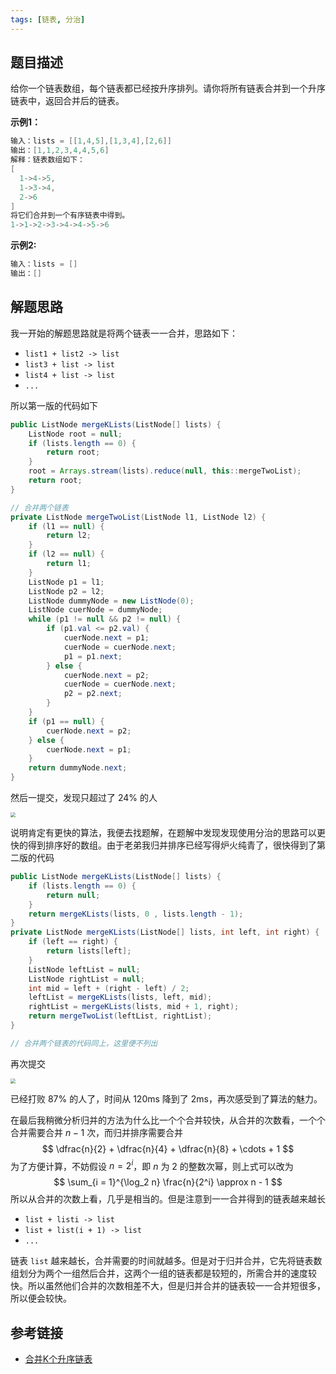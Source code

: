 ```yaml
---
tags: [链表, 分治]
---
```


## 题目描述

给你一个链表数组，每个链表都已经按升序排列。请你将所有链表合并到一个升序链表中，返回合并后的链表。

**示例1：**

```java
输入：lists = [[1,4,5],[1,3,4],[2,6]]
输出：[1,1,2,3,4,4,5,6]
解释：链表数组如下：
[
  1->4->5,
  1->3->4,
  2->6
]
将它们合并到一个有序链表中得到。
1->1->2->3->4->4->5->6
```

**示例2:**

```java
输入：lists = []
输出：[]
```

## 解题思路

我一开始的解题思路就是将两个链表一一合并，思路如下：

- `list1 + list2 -> list`
- `list3 + list -> list`
- `list4 + list -> list`
- `...`

所以第一版的代码如下

```java
public ListNode mergeKLists(ListNode[] lists) {
    ListNode root = null;
    if (lists.length == 0) {
        return root;
    }
    root = Arrays.stream(lists).reduce(null, this::mergeTwoList);
    return root;
}

// 合并两个链表
private ListNode mergeTwoList(ListNode l1, ListNode l2) {
    if (l1 == null) {
        return l2;
    }
    if (l2 == null) {
        return l1;
    }
    ListNode p1 = l1;
    ListNode p2 = l2;
    ListNode dummyNode = new ListNode(0);
    ListNode cuerNode = dummyNode;
    while (p1 != null && p2 != null) {
        if (p1.val <= p2.val) {
            cuerNode.next = p1;
            cuerNode = cuerNode.next;
            p1 = p1.next;
        } else {
            cuerNode.next = p2;
            cuerNode = cuerNode.next;
            p2 = p2.next;
        }
    }
    if (p1 == null) {
        cuerNode.next = p2;
    } else {
        cuerNode.next = p1;
    }
    return dummyNode.next;
}
```

然后一提交，发现只超过了 24% 的人

<img src="https://cdn.jsdelivr.net/gh/LastKnightCoder/ImgHosting2/20210326112949.png" style="zoom:50%;" />

说明肯定有更快的算法，我便去找题解，在题解中发现发现使用分治的思路可以更快的得到排序好的数组。由于老弟我归并排序已经写得炉火纯青了，很快得到了第二版的代码

```java
public ListNode mergeKLists(ListNode[] lists) {
    if (lists.length == 0) {
        return null;
    }
    return mergeKLists(lists, 0 , lists.length - 1);
}
private ListNode mergeKLists(ListNode[] lists, int left, int right) {
    if (left == right) {
        return lists[left];
    }
    ListNode leftList = null;
    ListNode rightList = null;
    int mid = left + (right - left) / 2;
    leftList = mergeKLists(lists, left, mid);
    rightList = mergeKLists(lists, mid + 1, right);
    return mergeTwoList(leftList, rightList);
}

// 合并两个链表的代码同上，这里便不列出
```

再次提交

<img src="https://cdn.jsdelivr.net/gh/LastKnightCoder/ImgHosting2/20210326113204.png" style="zoom:50%;" />

已经打败 87% 的人了，时间从 120ms 降到了 2ms，再次感受到了算法的魅力。

在最后我稍微分析归并的方法为什么比一个个合并较快，从合并的次数看，一个个合并需要合并 $n - 1$ 次，而归并排序需要合并
$$
\dfrac{n}{2} + \dfrac{n}{4} + \dfrac{n}{8} + \cdots + 1
$$
为了方便计算，不妨假设 $n = 2^i$，即 $n$ 为 $2$ 的整数次幂，则上式可以改为
$$
\sum_{i = 1}^{\log_2 n} \frac{n}{2^i} \approx n - 1
$$
所以从合并的次数上看，几乎是相当的。但是注意到一一合并得到的链表越来越长

- `list + listi -> list`
- `list + list(i + 1) -> list`
- `...`

链表 `list` 越来越长，合并需要的时间就越多。但是对于归并合并，它先将链表数组划分为两个一组然后合并，这两个一组的链表都是较短的，所需合并的速度较快。所以虽然他们合并的次数相差不大，但是归并合并的链表较一一合并短很多，所以便会较快。

## 参考链接

- [合并K个升序链表](https://leetcode-cn.com/problems/merge-k-sorted-lists/)

